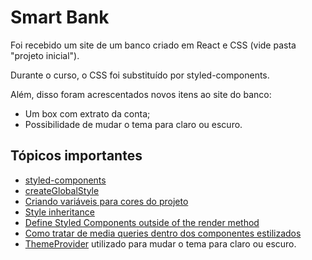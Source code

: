 
# Smart Bank 

Foi recebido um site de um banco criado em React e CSS (vide pasta "projeto inicial").

Durante o curso, o CSS foi substituído por styled-components.

Além, disso foram acrescentados novos itens ao site do banco:
* Um box com extrato da conta;
* Possibilidade de mudar o tema para claro ou escuro.


## Tópicos importantes
* [styled-components](https://styled-components.com/docs)
* [createGlobalStyle](./notas-de-aula/aula%2002.3%20-%20createGlobalStyle.md)
* [Criando variáveis para cores do projeto](./projeto/src/Components/UI/variaveis.js)
* [Style inheritance](./notas-de-aula/aula%2003.3%20-%20style%20inheritance.md)
* [Define Styled Components outside of the render method](./notas-de-aula/Define%20Styled%20Components%20outside%20of%20the%20render%20method.MD)
* [Como tratar de media queries dentro dos componentes estilizados](./notas-de-aula/aula%2003.05%20-%20Media%20Query.md)
* [ThemeProvider](https://styled-components.com/docs/advanced) utilizado para mudar o tema para claro ou escuro.